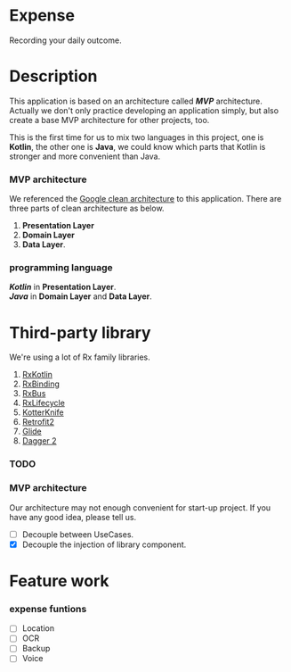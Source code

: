 # Expense

Recording your daily outcome.


# Description

This application is based on an architecture called __*MVP*__
architecture. Actually we don't only practice developing an application
simply, but also create a base MVP architecture for other projects, too.

This is the first time for us to mix two languages in this project, one
is __Kotlin__, the other one is __Java__, we could know which parts that
Kotlin is stronger and more convenient than Java.

### MVP architecture

We referenced the
[Google clean architecture](https://github.com/googlesamples/android-architecture/tree/todo-mvp-clean/)
to this application. There are three parts of clean architecture as
below.

1. __Presentation Layer__
2. __Domain Layer__
3. __Data Layer__.

### programming language

__*Kotlin*__ in __Presentation Layer__. <br> __*Java*__ in __Domain
Layer__ and __Data Layer__.


# Third-party library

We're using a lot of Rx family libraries.

1. [RxKotlin](https://github.com/ReactiveX/RxKotlin)
2. [RxBinding](https://github.com/JakeWharton/RxBinding)
3. [RxBus](https://github.com/AndroidKnife/RxBus)
4. [RxLifecycle](https://github.com/trello/RxLifecycle)
5. [KotterKnife](https://github.com/JakeWharton/kotterknife)
6. [Retrofit2](https://github.com/square/retrofit)
7. [Glide](https://github.com/bumptech/glide)
8. [Dagger 2](https://github.com/google/dagger)


### TODO

### MVP architecture

Our architecture may not enough convenient for start-up project. If you
have any good idea, please tell us.

- [ ] Decouple between UseCases.
- [x] Decouple the injection of library component.

# Feature work

### expense funtions

- [ ] Location
- [ ] OCR
- [ ] Backup
- [ ] Voice
